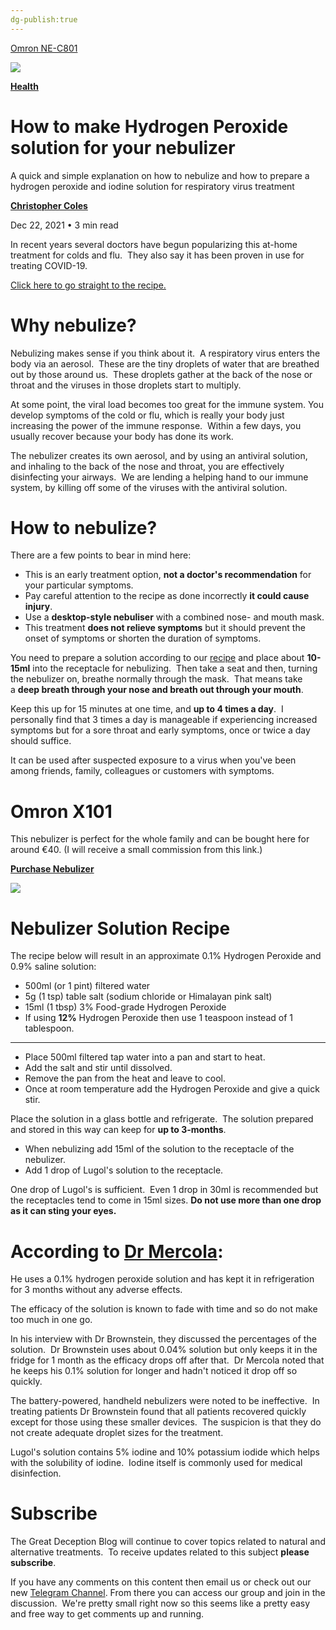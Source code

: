 ```yaml
---
dg-publish:true
---
```

[Omron NE-C801](https://www.amazon.com/Omron-NE-C801-COMP-AIR-Compressor-Nebulizer/dp/B096YQMM7B/ref=asc_df_B096YQMM7B)

![](https://m.media-amazon.com/images/I/61uQ47WvWWL._SL1500_.jpg)

**[Health](https://greatdeception.blog/tag/health/)**

# **How to make Hydrogen Peroxide solution for your nebulizer**

A quick and simple explanation on how to nebulize and how to prepare a hydrogen peroxide and iodine solution for respiratory virus treatment

[**Christopher Coles**](https://greatdeception.blog/author/christopher/)

Dec 22, 2021 • 3 min read

In recent years several doctors have begun popularizing this at-home treatment for colds and flu.  They also say it has been proven in use for treating COVID-19.

[Click here to go straight to the recipe.](https://greatdeception.blog/how-to-make-hydrogen-peroxide-solution-for-your-nebulizer/#nebulizer-solution-recipe)

# **Why nebulize?**

Nebulizing makes sense if you think about it.  A respiratory virus enters the body via an aerosol.  These are the tiny droplets of water that are breathed out by those around us.  These droplets gather at the back of the nose or throat and the viruses in those droplets start to multiply.

At some point, the viral load becomes too great for the immune system. You develop symptoms of the cold or flu, which is really your body just increasing the power of the immune response.  Within a few days, you usually recover because your body has done its work.

The nebulizer creates its own aerosol, and by using an antiviral solution, and inhaling to the back of the nose and throat, you are effectively disinfecting your airways.  We are lending a helping hand to our immune system, by killing off some of the viruses with the antiviral solution.

# **How to nebulize?**

There are a few points to bear in mind here:

-   This is an early treatment option, **not a doctor's recommendation** for your particular symptoms.
-   Pay careful attention to the recipe as done incorrectly **it could cause injury**.
-   Use a **desktop-style nebuliser** with a combined nose- and mouth mask.
-   This treatment **does not relieve symptoms** but it should prevent the onset of symptoms or shorten the duration of symptoms.

You need to prepare a solution according to our [recipe](https://greatdeception.blog/how-to-make-hydrogen-peroxide-solution-for-your-nebulizer/#nebulizer-solution-recipe) and place about **10-15ml** into the receptacle for nebulizing.  Then take a seat and then, turning the nebulizer on, breathe normally through the mask.  That means take a **deep breath through your nose and breath out through your mouth**.

Keep this up for 15 minutes at one time, and **up to 4 times a day**.  I personally find that 3 times a day is manageable if experiencing increased symptoms but for a sore throat and early symptoms, once or twice a day should suffice.

It can be used after suspected exposure to a virus when you've been among friends, family, colleagues or customers with symptoms.

# **Omron X101**

This nebulizer is perfect for the whole family and can be bought here for around €40. (I will receive a small commission from this link.)

[**Purchase Nebulizer**](https://www.amazon.co.uk/gp/product/B07FH9W3PJ/ref=as_li_tl?ie=UTF8&camp=1634&creative=6738&creativeASIN=B07FH9W3PJ&linkCode=as2&tag=greatdeceptio-21&linkId=c5423f689000fd353c89f93bc1ddd38c)

![](https://m.media-amazon.com/images/I/51Iz1J+ofVL._AC_SL1024_.jpg)

# **Nebulizer Solution Recipe**

The recipe below will result in an approximate 0.1% Hydrogen Peroxide and 0.9% saline solution:

-   500ml (or 1 pint) filtered water
-   5g (1 tsp) table salt (sodium chloride or Himalayan pink salt)
-   15ml (1 tbsp) 3% Food-grade Hydrogen Peroxide
-   If using **12%** Hydrogen Peroxide then use 1 teaspoon instead of 1 tablespoon.

---

-   Place 500ml filtered tap water into a pan and start to heat.
-   Add the salt and stir until dissolved.
-   Remove the pan from the heat and leave to cool.
-   Once at room temperature add the Hydrogen Peroxide and give a quick stir.

Place the solution in a glass bottle and refrigerate.  The solution prepared and stored in this way can keep for **up to 3-months**.

-   When nebulizing add 15ml of the solution to the receptacle of the nebulizer.
-   Add 1 drop of Lugol's solution to the receptacle.

One drop of Lugol's is sufficient.  Even 1 drop in 30ml is recommended but the receptacles tend to come in 15ml sizes. **Do not use more than one drop as it can sting your eyes.**

# **According to** [**Dr Mercola**](https://www.mercola.com/)**:**

He uses a 0.1% hydrogen peroxide solution and has kept it in refrigeration for 3 months without any adverse effects.

The efficacy of the solution is known to fade with time and so do not make too much in one go.

In his interview with Dr Brownstein, they discussed the percentages of the solution.  Dr Brownstein uses about 0.04% solution but only keeps it in the fridge for 1 month as the efficacy drops off after that.  Dr Mercola noted that he keeps his 0.1% solution for longer and hadn't noticed it drop off so quickly.

The battery-powered, handheld nebulizers were noted to be ineffective.  In treating patients Dr Brownstein found that all patients recovered quickly except for those using these smaller devices.  The suspicion is that they do not create adequate droplet sizes for the treatment.

Lugol's solution contains 5% iodine and 10% potassium iodide which helps with the solubility of iodine.  Iodine itself is commonly used for medical disinfection.

# **Subscribe**

The Great Deception Blog will continue to cover topics related to natural and alternative treatments.  To receive updates related to this subject **please subscribe**.

If you have any comments on this content then email us or check out our new [Telegram Channel](https://t.me/greatdeceptionblog). From there you can access our group and join in the discussion.  We're pretty small right now so this seems like a pretty easy and free way to get comments up and running.